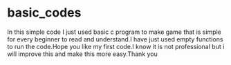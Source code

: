 # basic_codes
In this simple code I just used basic c program to make game that is simple for every beginner to read and understand.I have just used empty functions to run the code.Hope you like my first code.I know it is not professional but i will improve this and make this more easy.Thank you

